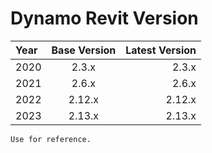 # Dynamo Revit Version

| Year   |      Base Version      |  Latest Version |
|:----------|:-------------:|------:|
| 2020 |  2.3.x | 2.3.x |
| 2021 |  2.6.x | 2.6.x |
| 2022 |  2.12.x | 2.12.x |
| 2023 |  2.13.x | 2.13.x |

```{note}
Use for reference.
```